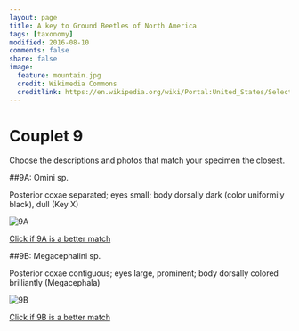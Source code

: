 ```yaml
---
layout: page
title: A key to Ground Beetles of North America
tags: [taxonomy]
modified: 2016-08-10
comments: false
share: false
image:
  feature: mountain.jpg
  credit: Wikimedia Commons
  creditlink: https://en.wikipedia.org/wiki/Portal:United_States/Selected_panorama#/media/File:Mount_Ellinor,_Mount_Washington_Panorama.jpg
---
```


# Couplet 9


Choose the descriptions and photos that match your specimen the closest. 

##9A: Omini sp. 

Posterior coxae separated; eyes small; body dorsally dark (color uniformily black), dull (Key X)

![9A](//klevan.github.io/images/keyfigs/Key1_9_9A.png)

[Click if 9A is a better match](https://en.wikipedia.org/wiki/Omini)


##9B: Megacephalini sp. 

Posterior coxae contiguous; eyes large, prominent; body dorsally colored brilliantly (Megacephala)

![9B](//klevan.github.io/images/keyfigs/Key1_9_9B.png)

[Click if 9B is a better match](https://en.wikipedia.org/wiki/Megacephalini)

